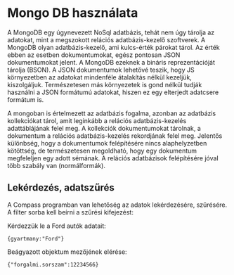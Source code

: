 # Mongo DB használata

A MongoDB egy úgynevezett NoSql adatbázis, tehát nem úgy tárolja az adatokat, mint a megszokott relációs adatbázis-kezelő szoftverek. 
A MongoDB olyan adatbázis-kezelő, ami kulcs-érték párokat tárol. Az érték ebben az esetben dokumentumokat, egész pontosan JSON dokumentumokat  jelent. A MongoDB ezeknek a bináris reprezentációját tárolja (BSON). A JSON dokumentumok lehetővé teszik, hogy JS környezetben az adatokat mindenféle átalakítás nélkül kezeljük, kiszolgáljuk. Természetesen más környezetek is gond nélkül tudják használni a JSON formátumú adatokat, hiszen ez egy elterjedt adatcsere formátum is.

A mongoban is értelmezett az adatbázis fogalma, azonban az adatbázis kollekciókat tárol, amit leginkább a relációs adatbázis-kezelés adattáblájának felel meg.
A kollekciók dokumentumokat tárolnak, a dokumentum a relációs adatbázis-kezelés rekordjának felel meg. 
Jelentős különbség, hogy a dokumentumok felépítésére nincs alaphelyzetben kötöttség, de természetesen megoldható, hogy egy dokumentum megfeleljen egy adott sémának. A relációs adatbázisok felépítésére jóval több szabály van (normálformák).

## Lekérdezés, adatszűrés

A Compass programban van lehetőség az adatok lekérdezésére, szűrésére. A filter sorba kell beírni a szűrési kifejezést:

Kérdezzük le a Ford autók adatait:
```mongodb
{gyartmany:"Ford"}
```
Beágyazott objektum mezőjének elérése:
```mongodb
{"forgalmi.sorszam":12234566}
```
